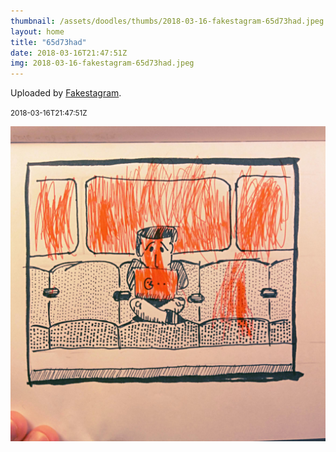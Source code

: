 ```yaml
---
thumbnail: /assets/doodles/thumbs/2018-03-16-fakestagram-65d73had.jpeg
layout: home
title: "65d73had"
date: 2018-03-16T21:47:51Z
img: 2018-03-16-fakestagram-65d73had.jpeg
---
```


Uploaded by [Fakestagram](https://github.com/opyate/fakestagram).

<small>2018-03-16T21:47:51Z</small>

![Uploaded by Fakestagram](/assets/doodles/original/2018-03-16-fakestagram-65d73had.jpeg)
